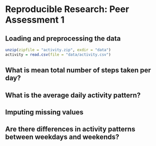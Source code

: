 # Reproducible Research: Peer Assessment 1


## Loading and preprocessing the data

```r
unzip(zipfile = "activity.zip", exdir = "data")
activity = read.csv(file = "data/activity.csv")
```


## What is mean total number of steps taken per day?



## What is the average daily activity pattern?



## Imputing missing values



## Are there differences in activity patterns between weekdays and weekends?
